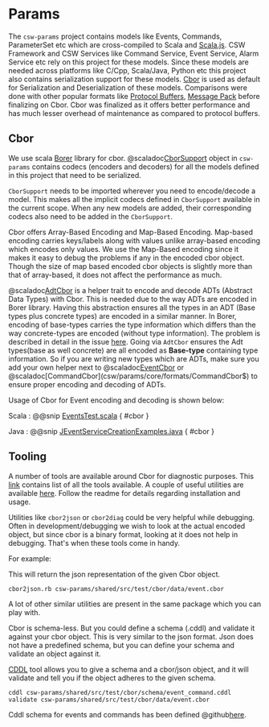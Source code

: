 # Params

The `csw-params` project contains models like Events, Commands, ParameterSet etc which are cross-compiled
to Scala and [Scala.js](https://www.scala-js.org/). 
CSW Framework and CSW Services like Command Service, Event Service, Alarm Service etc
rely on this project for these models.
Since these models are needed across platforms like C/Cpp, Scala/Java, Python etc
this project also contains serialization support for these models. 
[Cbor](https://cbor.io/) is used as default for Serialization and Deserialization of these models. 
Comparisons were done with other popular formats like [Protocol Buffers](https://developers.google.com/protocol-buffers/),
[Message Pack](https://msgpack.org/index.html) before finalizing on Cbor. 
Cbor was finalized as it offers better performance and has much lesser overhead of maintenance as compared to protocol buffers.

## Cbor

We use scala [Borer](https://github.com/sirthias/borer) library for cbor. 
@scaladoc[CborSupport](csw/params/core/formats/CborSupport$) object in `csw-params` contains 
codecs (encoders and decoders) for all the models defined in this project that need to be serialized.

`CborSupport` needs to be imported wherever you need to encode/decode a model. This makes 
all the implicit codecs defined in `CborSupport` available in the current scope.
When any new models are added, their corresponding codecs also need to be added in the `CborSupport`.

Cbor offers Array-Based Encoding and Map-Based Encoding.
Map-based encoding carries keys/labels along with values unlike array-based encoding which encodes only values.
We use the Map-Based encoding since it makes it easy to debug the problems if any in the encoded cbor object.
Though the size of map based encoded cbor objects is slightly more than that of array-based,
it does not affect the performance as much.


@scaladoc[AdtCbor](csw/params/core/formats/AdtCbor) is a helper trait to encode and decode 
ADTs (Abstract Data Types) with Cbor. This is needed due to the way ADTs are encoded in Borer library. 
Having this abstraction ensures all the types in an ADT (Base types plus concrete types) are encoded in a similar manner.
In Borer, encoding of base-types carries the type information which differs than the way concrete-types are 
encoded (without type information).
The problem is described in detail in the issue [here](https://github.com/sirthias/borer/issues/17).
Going via `AdtCbor` ensures the Adt types(base as well concrete) are all encoded as **Base-type** containing
type information.
So if you are writing new types which are ADTs, make sure you add your own helper next to 
@scaladoc[EventCbor](csw/params/core/formats/EventCbor$) or 
@scaladoc[CommandCbor](csw/params/core/formats/CommandCbor$) to ensure proper encoding and 
decoding of ADTs.

 
Usage of Cbor for Event encoding and decoding is shown below:

Scala
:   @@snip [EventsTest.scala](../../../../../examples/src/test/scala/example/params/EventsTest.scala) { #cbor }

Java
:   @@snip [JEventServiceCreationExamples.java](../../../../../examples/src/test/java/example/params/JEventsTest.java) { #cbor }
  

## Tooling

A number of tools are available around Cbor for diagnostic purposes.
This [link](https://cbor.io/tools.html) contains list of all the tools available.
A couple of useful utilities are available [here](https://github.com/cabo/cbor-diag).
Follow the readme for details regarding installation and usage.
 
Utilities like `cbor2json` or `cbor2diag` could be very helpful while debugging. 
Often in development/debugging we wish to look at the actual encoded object,
but since cbor is a binary format, looking at it does not help in debugging.
That's when these tools come in handy.

For example:

This will return the json representation of the given Cbor object.
 
```
cbor2json.rb csw-params/shared/src/test/cbor/data/event.cbor
```

A lot of other similar utilities are present in the same package which you can play with.


Cbor is schema-less. But you could define a schema (.cddl) and validate it against your cbor object.
This is very similar to the json format. Json does not have a predefined schema, but you can define your schema
and validate an object against it.

[CDDL](https://rubygems.org/gems/cddl/versions/0.8.8) tool allows you to give a schema and a cbor/json object,
and it will validate and tell you if the object adheres to the given schema.

`cddl csw-params/shared/src/test/cbor/schema/event_command.cddl validate csw-params/shared/src/test/cbor/data/event.cbor`

Cddl schema for events and commands has been defined
@github[here](../../../../../csw-params/shared/src/test/cbor/schema/event_command.cddl.txt).